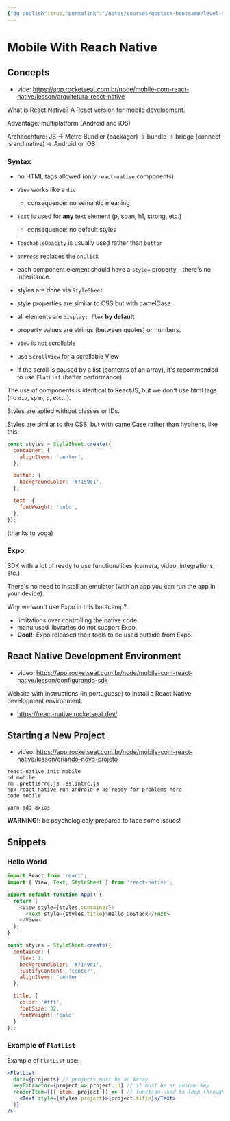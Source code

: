 ```yaml
---
{"dg-publish":true,"permalink":"/notes/courses/gostack-bootcamp/level-01/03-mobile-with-react-native/"}
---
```

# Mobile With Reach Native

## Concepts

- vide: <https://app.rocketseat.com.br/node/mobile-com-react-native/lesson/arquitetura-react-native>

What is React Native? A React version for mobile development.

Advantage: multiplatform (Android and iOS)

Architechture: JS -> Metro Bundler (packager) -> bundle -> bridge (connect js and native) -> Android or iOS

### Syntax

- no HTML tags allowed (only `react-native` components)
- `View` works like a `div`
  - consequence: no semantic meaning
- `Text` is used for **any** text element (p, span, h1, strong, etc.)
  - consequence: no default styles
- `TouchableOpacity` is usually used rather than `button`
- `onPress` replaces the `onClick`
- each component element should have a `style=` property - there's no inheritance.
- styles are done via `StyleSheet`
- style properties are similar to CSS but with camelCase
- all elements are `display: flex` **by default**

- property values are strings (between quotes) or numbers.
- `View` is not scrollable
- use `ScrollView` for a scrollable View
- if the scroll is caused by a list (contents of an array), it's recommended to use `FlatList` (better performance)

The use of components is identical to ReactJS, but we don't use html tags (no `div`, `span`, `p`, etc...).

Styles are aplied without classes or IDs.

Styles are similar to the CSS, but with camelCase rather than hyphens, like this:

```js
const styles = StyleSheet.create({
  container: {
    alignItems: 'center',
  },

  button: {
    backgroundColor: '#7159c1',
  },

  text: {
    fontWeight: 'bold',
  },
});
```

(thanks to yoga)


### Expo

SDK with a lot of ready to use functionalities (camera, video, integrations, etc.)

There's no need to install an emulator (with an app you can run the app in your device).

Why we won't use Expo in this bootcamp?

- limitations over controlling the native code.
- manu used libvraries do not support Expo.
- **Cool!**: Expo released their tools to be used outside from Expo.

## React Native Development Environment

- video: <https://app.rocketseat.com.br/node/mobile-com-react-native/lesson/configurando-sdk>

Website with instructions (in portuguese) to install a React Native development environment:
- https://react-native.rocketseat.dev/


## Starting a New Project

- video: <https://app.rocketseat.com.br/node/mobile-com-react-native/lesson/criando-novo-projeto>

```
react-native init mobile
cd mobile
rm .prettierrc.js .eslintrc.js
npx react-native run-android # be ready for problems here
code mobile

yarn add axios
```

**WARNING!**: be psychologicaly prepared to face some issues!


## Snippets

### Hello World

```js
import React from 'react';
import { View, Text, StyleSheet } from 'react-native';

export default function App() {
  return (
    <View style={styles.container}>
      <Text style={styles.title}>Hello GoStack</Text>
    </View>
  );
}

const styles = StyleSheet.create({
  container: {
    flex: 1,
    backgroundColor: '#7149c1',
    justifyContent: 'center',
    alignItems: 'center'
  },

  title: {
    color: '#fff',
    fontSize: 32,
    fontWeight: 'bold'
  }
});
```


### Example of `FlatList`

Example of `FlatList` use:
```jsx
<FlatList
  data={projects} // projects must be an Array
  keyExtractor={project => project.id} // it must be an unique key
  renderItem={({ item: project }) => ( // function used to loop through the items
    <Text style={styles.project}>{project.title}</Text>
  )}
/>
```


